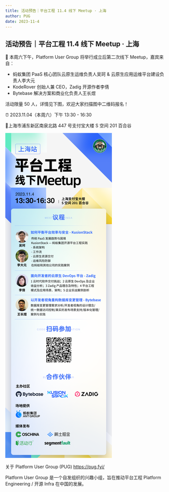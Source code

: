 ```yaml
---
title: 活动预告｜平台工程 11.4 线下 Meetup · 上海
author: PUG
date: 2023-11-4
---
```


## 活动预告｜平台工程 11.4 线下 Meetup · 上海

🚀 本周六下午，Platform User Group 将举行成立后第二次线下 Meetup，嘉宾来自：

- 蚂蚁集团 PaaS 核心团队云原生运维负责人吴珂 & 云原生应用运维平台建设负责人李大元
- KodeRover 创始人兼 CEO，Zadig 开源作者李倩
- Bytebase 解决方案和商业化负责人王长煜


活动限量 50 人，详情见下图，欢迎大家扫描图中二维码报名！

⏰ 2023.11.04（本周六）下午 13:30 - 16:30

📍上海市浦东新区南泉北路 447 号支付宝大楼 S 空间 201 百合谷

![image](./pug-meetup-2023-shanghai-1.png)


关于 Platform User Group (PUG) https://pug.fyi/ 

Platform User Group 是一个自发组织的兴趣小组，旨在推动平台工程 Platform Engineering / 开源 Infra 在中国的发展。

